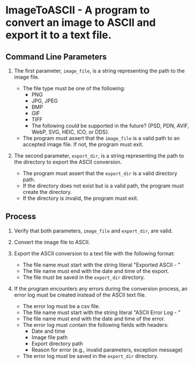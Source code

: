 # ImageToASCII - A program to convert an image to ASCII and export it to a text file.

## Command Line Parameters

1. The first parameter, `image_file`, is a string representing the path to the image file.

   - The file type must be one of the following:
     - PNG
     - JPG, JPEG
     - BMP
     - GIF
     - TIFF
     - The following could be supported in the future? {PSD, PDN, AVIF, WebP, SVG, HEIC, ICO, or DDS}.
   - The program must assert that the `image_file` is a valid path to an accepted image file. If not, the program must exit.
2. The second parameter, `export_dir`, is a string representing the path to the directory to export the ASCII conversion.

   - The program must assert that the `export_dir` is a valid directory path.
   - If the directory does not exist but is a valid path, the program must create the directory.
   - If the directory is invalid, the program must exit.

## Process

1. Verify that both parameters, `image_file` and `export_dir`, are valid.
2. Convert the image file to ASCII.
3. Export the ASCII conversion to a text file with the following format:

   - The file name must start with the string literal "Exported ASCII - "
   - The file name must end with the date and time of the export.
   - The file must be saved in the `export_dir` directory.
4. If the program encounters any errors during the conversion process, an error log must be created instead of the ASCII text file.

   - The error log must be a csv file.
   - The file name must start with the string literal "ASCII Error Log - "
   - The file name must end with the date and time of the error.
   - The error log must contain the following fields with headers:
     - Date and time
     - Image file path
     - Export directory path
     - Reason for error (e.g., invalid parameters, exception message)
   - The error log must be saved in the `export_dir` directory.
